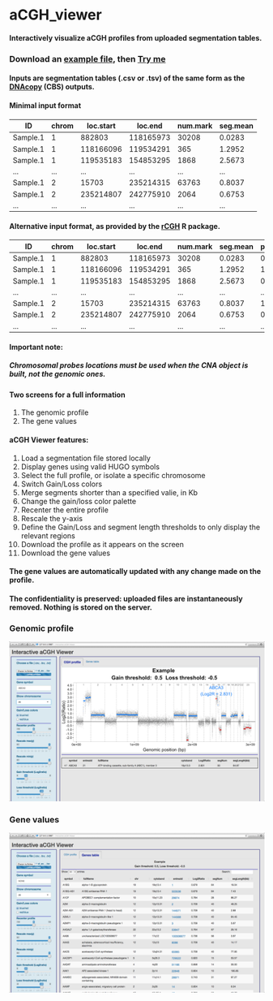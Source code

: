 # aCGH_viewer

#### Interactively visualize aCGH profiles from uploaded segmentation tables.

### Download an [example file](https://github.com/fredcommo/aCGH_viewer/tree/master/example), then [Try me](https://fredcommo.shinyapps.io/aCGH_viewer)

#### Inputs are segmentation tables (.csv or .tsv) of the same form as the [DNAcopy](http://www.bioconductor.org/packages/release/bioc/vignettes/DNAcopy/inst/doc/DNAcopy.pdf) (CBS) outputs.

#### Minimal input format

| ID | chrom | loc.start | loc.end | num.mark | seg.mean |
|----|-------|-----------|---------|----------|----------|
| Sample.1 | 1 | 882803 | 118165973 | 30208 | 0.0283 |
| Sample.1 | 1 | 118166096 | 119534291 | 365 | 1.2952 |
| Sample.1 | 1 | 119535183 | 154853295 | 1868 | 2.5673 |
| ... | ... | ... | ... | ... | ... |
| Sample.1 | 2 | 15703 | 235214315 | 63763 | 0.8037 |
| Sample.1 | 2 | 235214807 | 242775910 | 2064 | 0.6753 |
| ... | ... | ... | ... | ... | ... |

#### Alternative input format, as provided by the [rCGH](http://bioconductor.org/packages/devel/bioc/html/rCGH.html) R package.

| ID | chrom | loc.start | loc.end | num.mark | seg.mean | probes.Sd |
|----|-------|-----------|---------|----------|----------|-----------|
| Sample.1 | 1 | 882803 | 118165973 | 30208 | 0.0283 | 0.8765 |
| Sample.1 | 1 | 118166096 | 119534291 | 365 | 1.2952 | 1.1234 |
| Sample.1 | 1 | 119535183 | 154853295 | 1868 | 2.5673 | 0.9765 |
| ... | ... | ... | ... | ... | ... | ... |
| Sample.1 | 2 | 15703 | 235214315 | 63763 | 0.8037 | 1.1348 |
| Sample.1 | 2 | 235214807 | 242775910 | 2064 | 0.6753 | 0.9583 |
| ... | ... | ... | ... | ... | ... | ... |

#### Important note:
##### Chromosomal probes locations must be used when the CNA object is built, not the genomic ones.

#### Two screens for a full information
1. The genomic profile
2. The gene values

#### aCGH Viewer features:
1. Load a segmentation file stored locally
2. Display genes using valid HUGO symbols
3. Select the full profile, or isolate a specific chromosome
4. Switch Gain/Loss colors
5. Merge segments shorter than a specified valie, in Kb
6. Change the gain/loss color palette
7. Recenter the entire profile
8. Rescale the y-axis
9. Define the Gain/Loss and segment length thresholds to only display the relevant regions
10. Download the profile as it appears on the screen
11. Download the gene values

#### The gene values are automatically updated with any change made on the profile.

#### The confidentiality is preserved: uploaded files are instantaneously removed. Nothing is stored on the server.

### Genomic profile
![alt tag](https://github.com/fredcommo/aCGH_viewer/blob/master/screenshots/screen1.png)

### Gene values
![alt tag](https://github.com/fredcommo/aCGH_viewer/blob/master/screenshots/screen2.png)

